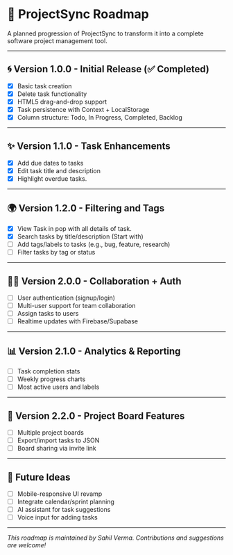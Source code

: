 # 🔺 ProjectSync Roadmap

A planned progression of ProjectSync to transform it into a complete software project management tool.

---

## 🌀 Version 1.0.0 - Initial Release (✅ Completed)

- [x] Basic task creation
- [x] Delete task functionality
- [x] HTML5 drag-and-drop support
- [x] Task persistence with Context + LocalStorage
- [x] Column structure: Todo, In Progress, Completed, Backlog

---

## ✨ Version 1.1.0 - Task Enhancements

- [x] Add due dates to tasks
- [x] Edit task title and description
- [x] Highlight overdue tasks.

---

## 🌍 Version 1.2.0 - Filtering and Tags

- [x] View Task in pop with all details of task.
- [x] Search tasks by title/description (Start with)
- [ ] Add tags/labels to tasks (e.g., bug, feature, research)
- [ ] Filter tasks by tag or status

---

## 🧑‍💼 Version 2.0.0 - Collaboration + Auth

- [ ] User authentication (signup/login)
- [ ] Multi-user support for team collaboration
- [ ] Assign tasks to users
- [ ] Realtime updates with Firebase/Supabase

---

## 📊 Version 2.1.0 - Analytics & Reporting

- [ ] Task completion stats
- [ ] Weekly progress charts
- [ ] Most active users and labels

---

## 📄 Version 2.2.0 - Project Board Features

- [ ] Multiple project boards
- [ ] Export/import tasks to JSON
- [ ] Board sharing via invite link

---

## 🔧 Future Ideas

- [ ] Mobile-responsive UI revamp
- [ ] Integrate calendar/sprint planning
- [ ] AI assistant for task suggestions
- [ ] Voice input for adding tasks

---

_This roadmap is maintained by Sahil Verma. Contributions and suggestions are welcome!_
